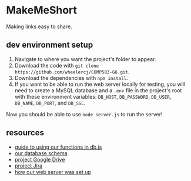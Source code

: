 # MakeMeShort

Making links easy to share.

## dev environment setup

1. Navigate to where you want the project's folder to appear.
2. Download the code with `git clone https://github.com/wheelercj/COMP583-G6.git`.
3. Download the dependencies with `npm install`.
4. If you want to be able to run the web server locally for testing, you will need to create a MySQL database and a `.env` file in the project's root with these environment variables: `DB_HOST`, `DB_PASSWORD`, `DB_USER`, `DB_NAME`, `DB_PORT`, and `DB_SSL`. 

Now you should be able to use `node server.js` to run the server!

## resources

* [guide to using our functions in db.js](https://docs.google.com/document/d/1-0uuLQKpJv4AtIP_U9n10LBu-a518Mcoea7zqqDyym8)
* [our database schema](https://github.com/wheelercj/COMP583-G6/blob/main/docs/schema.sql)
* [project Google Drive](https://drive.google.com/drive/folders/1WSS3t4vA2GgMH0W6S3wUn9kD_YjLJNu4?usp=sharing)
* [project Jira](https://mooshi.atlassian.net/jira/software/projects/CG/boards/1)
* [how our web server was set up](https://github.com/wheelercj/COMP583-G6/blob/main/docs/server-setup.md)
